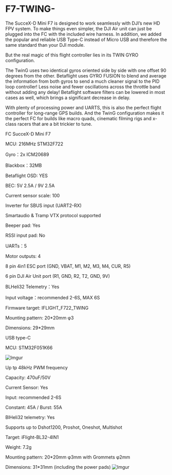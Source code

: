 # F7-TWING-
The SucceX-D Mini F7 is designed to work seamlessly with DJI’s new HD FPV system. To make things even simpler, the DJI Air unit can just be plugged into the FC with the included wire harness. In addition, we added the popular and reliable USB Type-C instead of Micro USB and therefore the same standard than your DJI module.
 
But the real magic of this flight controller lies in its TWIN GYRO configuration.
 
The TwinG uses two identical gyros oriented side by side with one offset 90 degrees from the other. Betaflight uses GYRO FUSION to blend and average the information from both gyros to send a much cleaner signal to the PID loop controller! Less noise and fewer oscillations across the throttle band without adding any delay! Betaflight software filters can be lowered in most cases as well, which brings a significant decrease in delay.
 
With plenty of processing power and UARTS, this is also the perfect flight controller for long-range GPS builds. And the TwinG configuration makes it the perfect FC for builds like macro quads, cinematic filming rigs and x-class racers that are a bit trickier to tune.
 
FC  SucceX-D Mini F7
 

MCU: 216MHz STM32F722

Gyro：2x ICM20689

Blackbox：32MB

Betaflight OSD: YES

BEC: 5V 2.5A / 9V 2.5A

Current sensor scale:  100

Inverter for SBUS input (UART2-RX)

Smartaudio & Tramp VTX protocol supported

Beeper pad: Yes

RSSI input pad: No

UARTs：5


Motor outputs: 4

8 pin 4in1 ESC port (GND, VBAT, M1, M2, M3, M4, CUR, R5)

6 pin DJI Air Unit port (R1, GND, R2, T2, GND, 9V)

BLHeli32 Telemetry：Yes

Input voltage：recommended 2-6S, MAX 6S

Firmware target:  IFLIGHT_F722_TWING

Mounting pattern: 20*20mm φ3

Dimensions:   29*29mm

USB type-C

MCU: STM32F051K66

![Imgur](https://imgur.com/RYleTca.png)

Up tp 48kHz PWM frequency

Capacity: 470uF/50V

Current Sensor: Yes

Input: recommended 2-6S

Constant: 45A / Burst: 55A

BlHeli32 telemetry: Yes

Supports up to Dshot1200, Proshot, Oneshot, Multishot 

Target: iFlight-BL32-4IN1

Weight: 7.2g

Mounting pattern: 20*20mm φ3mm with Grommets φ2mm

Dimensions: 31*31mm (including the power pads)
![Imgur](https://imgur.com/PmGNL9l.png)
